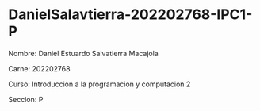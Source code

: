 # DanielSalavtierra-202202768-IPC1-P
<p>Nombre: Daniel Estuardo Salvatierra Macajola</p>
<p>Carne: 202202768</p>
<p>Curso: Introduccion a la programacion y computacion 2</p>  
<p>Seccion: P</p>
